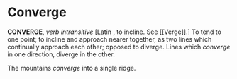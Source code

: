 # Converge

**CONVERGE**, _verb intransitive_ \[Latin , to incline. See [[Verge]].\] To tend to one point; to incline and approach nearer together, as two lines which continually approach each other; opposed to diverge. Lines which _converge_ in one direction, diverge in the other.

The mountains _converge_ into a single ridge.